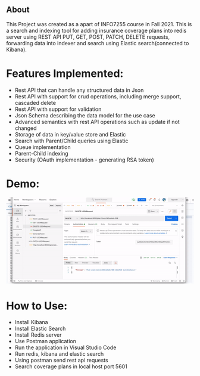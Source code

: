 ## About
This Project was created as a apart of INFO7255 course in Fall 2021. 
This is a search and indexing tool for adding insurance coverage plans into redis server using REST API PUT, GET, POST, PATCH, DELETE requests, forwarding data into indexer and search using Elastic search(connected to Kibana). 


# Features Implemented:
- Rest API that can handle any structured data in Json
- Rest API with support for crud operations, including merge support, cascaded delete
- Rest API with support for validation
- Json Schema describing the data model for the use case
- Advanced semantics with rest API operations such as update if not changed
- Storage of data in key/value store and Elastic
- Search with Parent/Child queries using Elastic
- Queue implementation
- Parent-Child indexing
- Security (OAuth implementation - generating RSA token)

# Demo:
![Indexing Demo](demo/IndexingDemo.gif)

# How to Use:
- Install Kibana
- Install Elastic Search
- Install Redis server
- Use Postman application
- Run the application in Visual Studio Code
- Run redis, kibana and elastic search
- Using postman send rest api requests
- Search coverage plans in local host port 5601 
